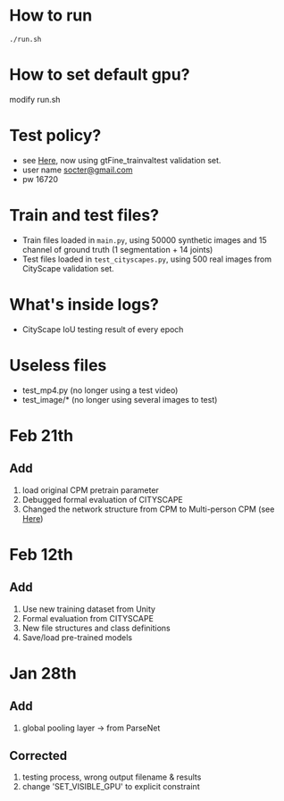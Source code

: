 # How to run
`./run.sh`

# How to set default gpu?
modify run.sh

# Test policy?
- see [Here](https://www.cityscapes-dataset.com/), now using gtFine_trainvaltest validation set.
- user name socter@gmail.com
- pw 16720

# Train and test files?
- Train files loaded in `main.py`, using 50000 synthetic images and 15 channel of ground truth (1 segmentation + 14 joints)
- Test files loaded in `test_cityscapes.py`, using 500 real images from CityScape validation set.

# What's inside logs?
- CityScape IoU testing result of every epoch

# Useless files
- test_mp4.py (no longer using a test video)
- test_image/* (no longer using several images to test)

# Feb 21th
## Add 
1. load original CPM pretrain parameter
2. Debugged formal evaluation of CITYSCAPE
3. Changed the network structure from CPM to Multi-person CPM (see [Here](https://github.com/shihenw/convolutional-pose-machines-release/blob/master/model/_trained_MPI/pose_deploy_resize.prototxt))

# Feb 12th
## Add
1. Use new training dataset from Unity
2. Formal evaluation from CITYSCAPE
3. New file structures and class definitions
4. Save/load pre-trained models

# Jan 28th
## Add
1. global pooling layer -> from ParseNet

## Corrected
1. testing process, wrong output filename & results
2. change 'SET_VISIBLE_GPU' to explicit constraint